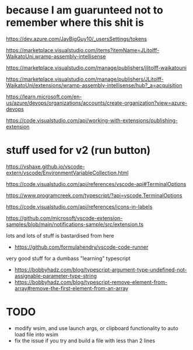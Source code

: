 # because I am guarunteed not to remember where this shit is

https://dev.azure.com/JayBigGuy10/_usersSettings/tokens

https://marketplace.visualstudio.com/items?itemName=JLitolff-WaikatoUni.wramp-assembly-intellisense

https://marketplace.visualstudio.com/manage/publishers/jlitolff-waikatouni

https://marketplace.visualstudio.com/manage/publishers/JLitolff-WaikatoUni/extensions/wramp-assembly-intellisense/hub?_a=acquisition


https://learn.microsoft.com/en-us/azure/devops/organizations/accounts/create-organization?view=azure-devops

https://code.visualstudio.com/api/working-with-extensions/publishing-extension

# stuff used for v2 (run button)

https://vshaxe.github.io/vscode-extern/vscode/EnvironmentVariableCollection.html

https://code.visualstudio.com/api/references/vscode-api#TerminalOptions

https://www.programcreek.com/typescript/?api=vscode.TerminalOptions

https://code.visualstudio.com/api/references/icons-in-labels

https://github.com/microsoft/vscode-extension-samples/blob/main/notifications-sample/src/extension.ts

lots and lots of stuff is bastardised from here 
- https://github.com/formulahendry/vscode-code-runner

very good stuff for a dumbass "learning" typescript
- https://bobbyhadz.com/blog/typescript-argument-type-undefined-not-assignable-parameter-type-string
- https://bobbyhadz.com/blog/typescript-remove-element-from-array#remove-the-first-element-from-an-array

# TODO
- modify wsim, and use launch args, or clipboard functionality to auto load file into wsim
- fix the issue if you try and build a file with less than 2 lines